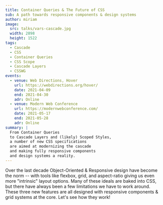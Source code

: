 ```yaml
---
title: Container Queries & The Future of CSS
sub: A path towards responsive components & design systems
author: miriam
image:
  src: talks/vars-cascade.jpg
  width: 2898
  height: 1522
tags:
  - Cascade
  - CSS
  - Container Queries
  - CSS Scope
  - Cascade Layers
  - CSSWG
events:
  - venue: Web Directions, Hover
    url: https://webdirections.org/hover/
    date: 2021-04-09
    end: 2021-04-30
    adr: Online
  - venue: Modern Web Conference
    url: https://modernwebconference.com/
    date: 2021-05-17
    end: 2021-05-28
    adr: Online
summary: |
  From Container Queries
  to Cascade Layers and (likely) Scoped Styles,
  a number of new CSS specifications
  are aimed at modernizing the cascade
  and making fully responsive components 
  and design systems a reality.
---
```


Over the last decade
Object-Oriented & Responsive design
have become the norm --
with tools like flexbox, grid, and aspect-ratio
giving us even more "intrinsic" layout options.
Many of these ideals are baked into CSS,
but there have always been a few limitations
we have to work around.
These three new features are all designed
with responsive components & grid systems at the core.
Let's see how they work!
